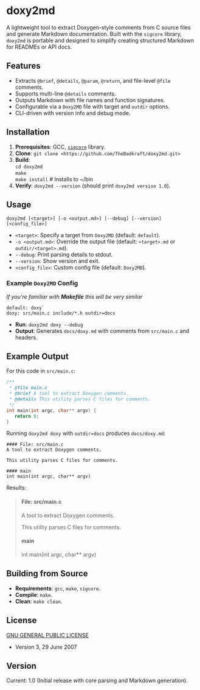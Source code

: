 # doxy2md

A lightweight tool to extract Doxygen-style comments from C source files and generate Markdown documentation. Built with the `sigcore` library, `doxy2md` is portable and designed to simplify creating structured Markdown for READMEs or API docs.

## Features
- Extracts `@brief`, `@details`, `@param`, `@return`, and file-level `@file` comments.
- Supports multi-line `@details` comments.
- Outputs Markdown with file names and function signatures.
- Configurable via a `Doxy2MD` file with target and `outdir` options.
- CLI-driven with version info and debug mode.

## Installation
1. **Prerequisites**: GCC, [`sigcore`][1] library.
2. **Clone**: `git clone <https://github.com/TheBadkraft/doxy2md.git>`
3. **Build**:  
   `cd doxy2md`  
   `make`  
   `make install`  # Installs to ~/bin  
4. **Verify**: `doxy2md --version` (should print `doxy2md version 1.0`).

## Usage  
`doxy2md [<target>] [-o <output.md>] [--debug] [--version] [<config_file>]`  
- `<target>`: Specify a target from `Doxy2MD` (default: `default`).
- `-o <output.md>`: Override the output file (default: `<target>.md` or `outdir/<target>.md`).
- `--debug`: Print parsing details to stdout.
- `--version`: Show version and exit.
- `<config_file>`: Custom config file (default: `Doxy2MD`).

### Example `Doxy2MD` Config  
*If you're familiar with **Makefile** this will be very similar*  
``` plaintext
default: doxy` 
doxy: src/main.c include/*.h outdir=docs
```
- **Run**: `doxy2md doxy --debug`
- **Output**: Generates `docs/doxy.md` with comments from `src/main.c` and headers.

## Example Output  
For this code in `src/main.c`:  
``` c
/**
 * @file main.c
 * @brief A tool to extract Doxygen comments.
 * @details This utility parses C files for comments.
 */
int main(int argc, char** argv) {
   return 0;
}
```

Running `doxy2md doxy` with `outdir=docs` produces `docs/doxy.md`:
``` plaintext  
#### File: src/main.c
A tool to extract Doxygen comments.

This utility parses C files for comments.

#### main  
int main(int argc, char** argv)
```  
Results:      
> #### File: src/main.c  
> A tool to extract Doxygen comments.  
>  
> This utility parses C files for comments.  
>  
> #### main  
> int main(int argc, char** argv)  
  
## Building from Source
- **Requirements**: `gcc`, `make`, `sigcore`.
- **Compile**: `make`.
- **Clean**: `make clean`.

## License
[GNU GENERAL PUBLIC LICENSE][2]
- Version 3, 29 June 2007

## Version
Current: 1.0 (Initial release with core parsing and Markdown generation).

[1]: https://github.com/TheBadkraft/sigcore  
[2]: https://github.com/TheBadkraft/doxy2md/blob/main/LICENSE
